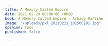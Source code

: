 ```yaml
---
title: A Memory Called Empire
date: 2021-02-20 00:00:00 +0000
book: A Memory Called Empire - Arkady Martine
image: "/uploads/pxl_20210221_101500101.jpg"
opinion: Todo
published: false

---
```

